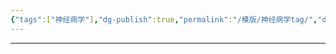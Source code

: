 ```yaml
---
{"tags":["神经病学"],"dg-publish":true,"permalink":"/模版/神经病学tag/","dgPassFrontmatter":true}
---
```


---